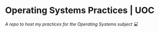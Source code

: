 # Operating Systems Practices | UOC

*A repo to host my practices for the Operating Systems subject 💻*
